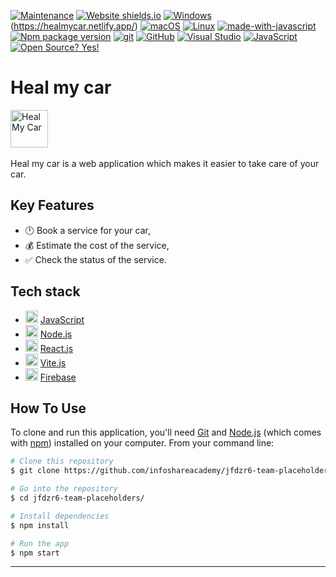 [![Maintenance](https://img.shields.io/badge/Maintained%3F-yes-green.svg)](https://github.com/infoshareacademy/jfdzr6-team-placeholders)
[![Website shields.io](https://img.shields.io/website-up-down-green-red/http/shields.io.svg)](https://healmycar.netlify.app/)
[![Windows](https://svgshare.com/i/ZhY.svg)](https://svgshare.com/i/ZhY.svg)(https://healmycar.netlify.app/)
[![macOS](https://svgshare.com/i/ZjP.svg)](https://svgshare.com/i/ZjP.svg)
[![Linux](https://svgshare.com/i/Zhy.svg)](https://svgshare.com/i/Zhy.svg)
[![made-with-javascript](https://img.shields.io/badge/Made%20with-JavaScript-1f425f.svg)](https://www.javascript.com)
[![Npm package version](https://badgen.net/npm/v/express)](https://npmjs.com/package/express)
[![git](https://img.shields.io/badge/--F05032?logo=git&logoColor=ffffff)](http://git-scm.com/)
[![GitHub](https://badgen.net/badge/icon/github?icon=github&label)](https://github.com)
[![Visual Studio](https://badgen.net/badge/icon/visualstudio?icon=visualstudio&label)](https://visualstudio.microsoft.com)
[![JavaScript](https://img.shields.io/badge/--F7DF1E?logo=javascript&logoColor=000)](https://www.javascript.com/)
[![Open Source? Yes!](https://badgen.net/badge/Open%20Source%20%3F/Yes%21/blue?icon=github)](https://github.com/Naereen/badges/)

# Heal my car
<a title="HealMyCar" href='https://healmycar.netlify.app/'><img src='https://healmycar.netlify.app/logoGrad.png' height='60' alt='Heal My Car' aria-label='https://healmycar.netlify.app/' /></a>
<br></br>
Heal my car is a web application which makes it easier to take care of your car.

## Key Features
* 🕛 Book a service for your car,
* 💰 Estimate the cost of the service,
* ✅ Check the status of the service.

## Tech stack

- <img src='https://upload.wikimedia.org/wikipedia/commons/thumb/9/99/Unofficial_JavaScript_logo_2.svg/1024px-Unofficial_JavaScript_logo_2.svg.png' height='20' alt='JavaScript' aria-label='https://www.javascript.com/' /> [JavaScript](https://www.javascript.com/) 
- <img src='https://upload.wikimedia.org/wikipedia/commons/thumb/d/d9/Node.js_logo.svg/1200px-Node.js_logo.svg.png' height='20' alt='NodeJS' aria-label='https://nodejs.org/en/' /> [Node.js](https://nodejs.org/) 
- <img src='https://upload.wikimedia.org/wikipedia/commons/thumb/a/a7/React-icon.svg/512px-React-icon.svg.png' height='20' alt='ReactJS' aria-label='https://pl.reactjs.org/' /> [React.js](https://reactjs.org/) 
- <img src='https://vitejs.dev/logo.svg' height='20' alt='ViteJS' aria-label='https://vitejs.dev/' /> [Vite.js](https://vitejs.dev/) 
- <img src='https://sp-ao.shortpixel.ai/client/q_glossy,ret_img,w_502,h_518/https://keytotech.com/wp-content/uploads/2019/05/firebase.png' height='20' alt='Firebase' aria-label='https://firebase.google.com/' /> [Firebase](https://firebase.google.com/) 


## How To Use

To clone and run this application, you'll need [Git](https://git-scm.com) and [Node.js](https://nodejs.org/en/download/) (which comes with [npm](http://npmjs.com)) installed on your computer. From your command line:

```bash
# Clone this repository
$ git clone https://github.com/infoshareacademy/jfdzr6-team-placeholders.git

# Go into the repository
$ cd jfdzr6-team-placeholders/

# Install dependencies
$ npm install

# Run the app
$ npm start
```
---


